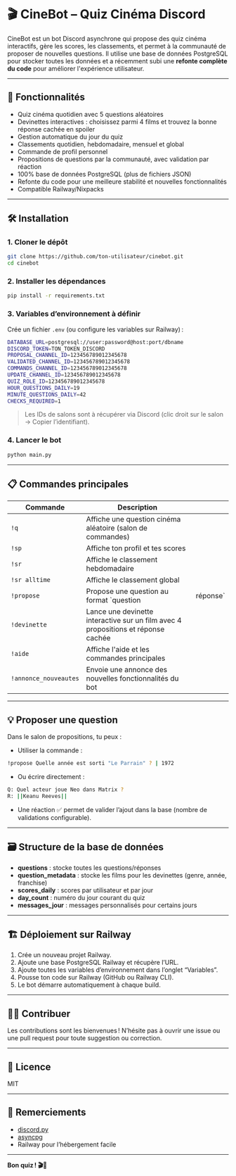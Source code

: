 # 🎬 CineBot – Quiz Cinéma Discord

CineBot est un bot Discord asynchrone qui propose des quiz cinéma interactifs, gère les scores, les classements, et permet à la communauté de proposer de nouvelles questions.
Il utilise une base de données PostgreSQL pour stocker toutes les données et a récemment subi une **refonte complète du code** pour améliorer l'expérience utilisateur.

---

## 🚀 Fonctionnalités

* Quiz cinéma quotidien avec 5 questions aléatoires
* Devinettes interactives : choisissez parmi 4 films et trouvez la bonne réponse cachée en spoiler
* Gestion automatique du jour du quiz
* Classements quotidien, hebdomadaire, mensuel et global
* Commande de profil personnel
* Propositions de questions par la communauté, avec validation par réaction
* 100% base de données PostgreSQL (plus de fichiers JSON)
* Refonte du code pour une meilleure stabilité et nouvelles fonctionnalités
* Compatible Railway/Nixpacks

---

## 🛠️ Installation

### 1. Cloner le dépôt

```bash
git clone https://github.com/ton-utilisateur/cinebot.git
cd cinebot
```

### 2. Installer les dépendances

```bash
pip install -r requirements.txt
```

### 3. Variables d’environnement à définir

Crée un fichier `.env` (ou configure les variables sur Railway) :

```bash
DATABASE_URL=postgresql://user:password@host:port/dbname
DISCORD_TOKEN=TON_TOKEN_DISCORD
PROPOSAL_CHANNEL_ID=123456789012345678
VALIDATED_CHANNEL_ID=123456789012345678
COMMANDS_CHANNEL_ID=123456789012345678
UPDATE_CHANNEL_ID=123456789012345678
QUIZ_ROLE_ID=123456789012345678
HOUR_QUESTIONS_DAILY=19
MINUTE_QUESTIONS_DAILY=42
CHECKS_REQUIRED=1
```

> Les IDs de salons sont à récupérer via Discord (clic droit sur le salon → Copier l’identifiant).

### 4. Lancer le bot

```bash
python main.py
```

---

## 📋 Commandes principales

| Commande              | Description                                                                       |          |
| --------------------- | --------------------------------------------------------------------------------- | -------- |
| `!q`                  | Affiche une question cinéma aléatoire (salon de commandes)                        |          |
| `!sp`                 | Affiche ton profil et tes scores                                                  |          |
| `!sr`                 | Affiche le classement hebdomadaire                                                |          |
| `!sr alltime`         | Affiche le classement global                                                      |          |
| `!propose`            | Propose une question au format `question                                          | réponse` |
| `!devinette`          | Lance une devinette interactive sur un film avec 4 propositions et réponse cachée |          |
| `!aide`               | Affiche l'aide et les commandes principales                                       |          |
| `!annonce_nouveautes` | Envoie une annonce des nouvelles fonctionnalités du bot                           |          |

---

## 💡 Proposer une question

Dans le salon de propositions, tu peux :

* Utiliser la commande :

```bash
!propose Quelle année est sorti "Le Parrain" ? | 1972
```

* Ou écrire directement :

```bash
Q: Quel acteur joue Neo dans Matrix ?
R: ||Keanu Reeves||
```

* Une réaction ✅ permet de valider l’ajout dans la base (nombre de validations configurable).

---

## 🗃️ Structure de la base de données

* **questions** : stocke toutes les questions/réponses
* **question_metadata** : stocke les films pour les devinettes (genre, année, franchise)
* **scores_daily** : scores par utilisateur et par jour
* **day_count** : numéro du jour courant du quiz
* **messages_jour** : messages personnalisés pour certains jours

---

## 🏗️ Déploiement sur Railway

1. Crée un nouveau projet Railway.
2. Ajoute une base PostgreSQL Railway et récupère l’URL.
3. Ajoute toutes les variables d’environnement dans l’onglet “Variables”.
4. Pousse ton code sur Railway (GitHub ou Railway CLI).
5. Le bot démarre automatiquement à chaque build.

---

## 🧑‍💻 Contribuer

Les contributions sont les bienvenues !
N’hésite pas à ouvrir une issue ou une pull request pour toute suggestion ou correction.

---

## 📄 Licence

MIT

---

## 🙏 Remerciements

* [discord.py](https://github.com/Rapptz/discord.py)
* [asyncpg](https://github.com/MagicStack/asyncpg)
* Railway pour l’hébergement facile

---

**Bon quiz ! 🎬🍿**
